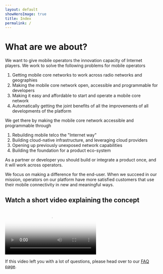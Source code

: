 ```yaml
---
layout: default
showHeroImage: true
title: Index
permalink: /
---
```


# What are we about?

We want to give mobile operators the innovation capacity of Internet players. We work to solve the following problems for mobile operators
1. Getting mobile core networks to work across radio networks and geographies
2. Making the mobile core network open, accessible and programmable for developers
3. Making it easy and affordable to start and operate a mobile core network
4. Automatically getting the joint benefits of all the improvements of all developments of the platform 

We get there by making the mobile core network accessible and programmable through 
1. Rebuilding mobile telco the "Internet way" 
2. Building cloud-native infrastructure, and leveraging cloud providers
3. Opening up previously unexposed network capabilities
4. Building the foundation for a product eco-system

As a partner or developer you should build or integrate a product once, and it will work across operators.

We focus on making a difference for the end-user. When we succeed in our mission, operators on our platform have more satisfied customers that use their mobile connectivity in new and meaningful ways. 

## Watch a short video explaining the concept
<div class="video-border">
    <video controls poster="/img/video-poster.jpg">
    <source src="/video/promo.mp4" type="video/mp4">
        Your browser does not support HTML5 video players.
    </video>
</div>

If this video left you with a lot of questions, please head over to our [FAQ page](/faq).
